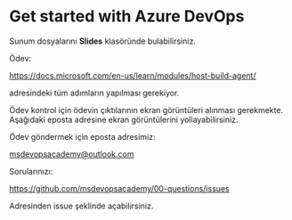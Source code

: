 # Get started with Azure DevOps #

Sunum dosyalarını **Slides** klasöründe bulabilirsiniz.

Ödev:

https://docs.microsoft.com/en-us/learn/modules/host-build-agent/

adresindeki tüm adımların yapılması gerekiyor.

Ödev kontrol için ödevin çıktılarının ekran görüntüleri alınması gerekmekte.
Aşağıdaki eposta adresine ekran görüntülerini yollayabilirsiniz.

Ödev göndermek için eposta adresimiz: 

msdevopsacademy@outlook.com

Sorularınızı:  

https://github.com/msdevopsacademy/00-questions/issues

Adresinden issue şeklinde açabilirsiniz. 